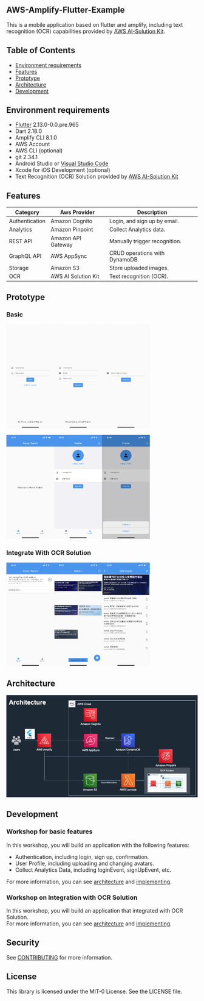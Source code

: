 <!--
SPDX-FileCopyrightText: 2022 Jinsong, Zhu <jasonzjs@amazon.com>

SPDX-License-Identifier: MIT-0
-->

## AWS-Amplify-Flutter-Example

This is a mobile application based on flutter and amplify, including text recognition (OCR) capabilities provided by [AWS AI-Solution Kit](https://www.amazonaws.cn/en/solutions/ai-solution-kit/).

## Table of Contents

- [Environment requirements](#environment-requirements)
- [Features](#features)
- [Prototype](#prototype)
- [Architecture](#architecture)
- [Development](#development)

## Environment requirements

* [Flutter](https://github.com/flutter/flutter) 2.13.0-0.0.pre.965
* Dart 2.18.0
* Amplify CLI 8.1.0
* AWS Account
* AWS CLI (optional)
* git 2.34.1
* Android Studio or [Visual Studio Code ](https://docs.flutter.dev/development/tools/vs-code)
* Xcode for iOS Development (optional)
* Text Recognition (OCR) Solution provided by [AWS AI-Solution Kit](https://www.amazonaws.cn/en/solutions/ai-solution-kit/)

## Features

| Category       | Aws Provider       | Description                    |
| -------------- | ------------------ | ------------------------------ |
| Authentication | Amazon Cognito     | Login, and sign up by email.   |
| Analytics      | Amazon Pinpoint    | Collect Analytics data.        |
| REST API       | Amazon API Gateway | Manually trigger recognition.  |
| GraphQL API    | AWS AppSync        | CRUD operations with DynamoDB. |
| Storage        | Amazon S3          | Store uploaded images.         |
| OCR            | AWS AI Solution Kit| Text recognition (OCR).        |

## Prototype
### Basic
<img src="./doc/resources/3.1.1LoginView.png" alt="3.1.1LoginView" width="25%" /><img src="./doc/resources/3.1.2SignUpView.png" alt="3.1.2SignUpView" width="25%" /><img src="./doc/resources/3.1.3ConfirmationView.png" alt="3.1.3ConfirmationView" width="25%" />

<img src="./doc/resources/3.1.4HomeView.png" alt="3.1.4HomeView" width="25%" /><img src="./doc/resources/3.1.5ProfileView.png" alt="3.1.5ProfileView" width="25%" /><img src="./doc/resources/3.1.6ProfileView-ChangeAvatar.png" alt="3.1.6ProfileView-ChangeAvatar" width="25%" />

### Integrate With OCR Solution
<img src="./doc/resources/4.2.1Home.png" alt="4.2.1Home" width="25%" /><img src="./doc/resources/4.2.2OCR Gallery.png" alt="4.2.2OCR Gallery" width="25%" /><img src="./doc/resources/4.2.3OCR Result.png" alt="4.2.3OCR Result" width="25%" />

## Architecture

<img src="./doc/resources/4.1Architecture.png" alt="4.1Architecture" />

## Development

### Workshop for basic features

In this workshop, you will build an application with the following features:
* Authentication, including login, sign up, confirmation.
* User Profile, including uploading and changing avatars.
* Collect Analytics Data, including loginEvent, signUpEvent, etc.

For more information, you can see [architecture](./doc/3.1Architecture.md) and [implementing](./doc/3.2Implementing.md).

### Workshop on Integration with OCR Solution

In this workshop, you will build an application that integrated with OCR Solution.  
For more information, you can see [architecture](./doc/4.1Architecture.md) and [implementing](./doc/4.2Implementing.md).

## Security

See [CONTRIBUTING](CONTRIBUTING.md#security-issue-notifications) for more information.

## License

This library is licensed under the MIT-0 License. See the LICENSE file.

